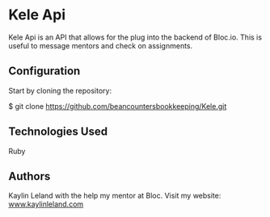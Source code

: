  # Kele Api
 
 Kele Api is an API that allows for the plug into the backend of Bloc.io. This is useful to message mentors and check on assignments. 
 
 
 ## Configuration
 
 Start by cloning the repository:
 
 $ git clone https://github.com/beancountersbookkeeping/Kele.git
 
 
 ## Technologies Used
 
 Ruby 
 
 ## Authors
 
 Kaylin Leland with the help my mentor at Bloc.
 Visit my website: www.kaylinleland.com
